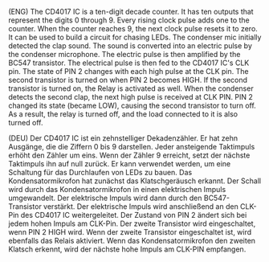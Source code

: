 (ENG) The CD4017 IC is a ten-digit decade counter. It has ten outputs that represent the digits 0 through 9. Every rising clock pulse adds one to the counter. When the counter reaches 9, the next clock pulse resets it to zero. It can be used to build a circuit for chasing LEDs. ﻿The condenser mic initially detected the clap sound. The sound is converted into an electric pulse by the condenser microphone. The electric pulse is then amplified by the BC547 transistor. The electrical pulse is then fed to the CD4017 IC's CLK pin. The state of PIN 2 changes with each high pulse at the CLK pin. The second transistor is turned on when PIN 2 becomes HIGH. If the second transistor is turned on, the Relay is activated as well. When the condenser detects the second clap, the next high pulse is received at CLK PIN. PIN 2 changed its state (became LOW), causing the second transistor to turn off. As a result, the relay is turned off, and the load connected to it is also turned off. 

(DEU) Der CD4017 IC ist ein zehnstelliger Dekadenzähler. Er hat zehn Ausgänge, die die Ziffern 0 bis 9 darstellen. Jeder ansteigende Taktimpuls erhöht den Zähler um eins. Wenn der Zähler 9 erreicht, setzt der nächste Taktimpuls ihn auf null zurück. Er kann verwendet werden, um eine Schaltung für das Durchlaufen von LEDs zu bauen. Das Kondensatormikrofon hat zunächst das Klatschgeräusch erkannt. Der Schall wird durch das Kondensatormikrofon in einen elektrischen Impuls umgewandelt. Der elektrische Impuls wird dann durch den BC547-Transistor verstärkt. Der elektrische Impuls wird anschließend an den CLK-Pin des CD4017 IC weitergeleitet. Der Zustand von PIN 2 ändert sich bei jedem hohen Impuls am CLK-Pin. Der zweite Transistor wird eingeschaltet, wenn PIN 2 HIGH wird. Wenn der zweite Transistor eingeschaltet ist, wird ebenfalls das Relais aktiviert. Wenn das Kondensatormikrofon den zweiten Klatsch erkennt, wird der nächste hohe Impuls am CLK-PIN empfangen.

